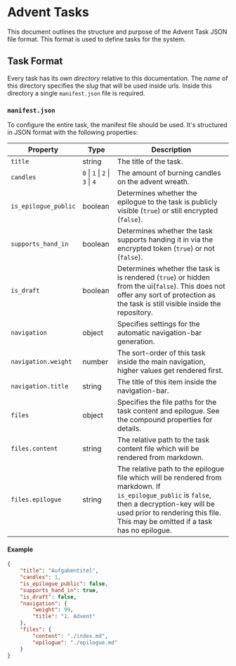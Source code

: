 # Advent Tasks

This document outlines the structure and purpose of the Advent Task JSON file format. This format is used to define tasks for the system.

## Task Format

Every task has its _own directory_ relative to this documentation. The _name_ of this directory specifies the _slug_ that will be used inside urls.
Inside this directory a single `manifest.json` file is required.

### `manifest.json`

To configure the entire task, the manifest file should be used. It's structured in JSON format with the following properties:

| Property             | Type                            | Description                                                                                                                                                                                                                      |
| -------------------- | ------------------------------- | -------------------------------------------------------------------------------------------------------------------------------------------------------------------------------------------------------------------------------- |
| `title`              | string                          | The title of the task.                                                                                                                                                                                                           |
| `candles`            | `0` \| `1` \| `2` \| `3` \| `4` | The amount of burning candles on the advent wreath.                                                                                                                                                                              |
| `is_epilogue_public` | boolean                         | Determines whether the epilogue to the task is publicly visible (`true`) or still encrypted (`false`).                                                                                                                           |
| `supports_hand_in`   | boolean                         | Determines whether the task supports handing it in via the encrypted token (`true`) or not (`false`).                                                                                                                            |
| `is_draft`           | boolean                         | Determines whether the task is is rendered (`true`) or hidden from the ui(`false`). This does not offer any sort of protection as the task is still visible inside the repository.                                               |
| `navigation`         | object                          | Specifies settings for the automatic navigation-bar generation.                                                                                                                                                                  |
| `navigation.weight`  | number                          | The sort-order of this task inside the main navigation, higher values get rendered first.                                                                                                                                        |
| `navigation.title`   | string                          | The title of this item inside the navigation-bar.                                                                                                                                                                                |
| `files`              | object                          | Specifies the file paths for the task content and epilogue. See the compound properties for details.                                                                                                                             |
| `files.content`      | string                          | The relative path to the task content file which will be rendered from markdown.                                                                                                                                                 |
| `files.epilogue`     | string                          | The relative path to the epilogue file which will be rendered from markdown. If `is_epilogue_public` is `false`, then a decryption-key will be used prior to rendering this file. This may be omitted if a task has no epilogue. |

#### Example

```json
{
    "title": "Aufgabentitel",
    "candles": 1,
    "is_epilogue_public": false,
    "supports_hand_in": true,
    "is_draft": false,
    "navigation": {
        "weight": 99,
        "title": "1. Advent"
    },
    "files": {
        "content": "./index.md",
        "epilogue": "./epilogue.md"
    }
}
```
